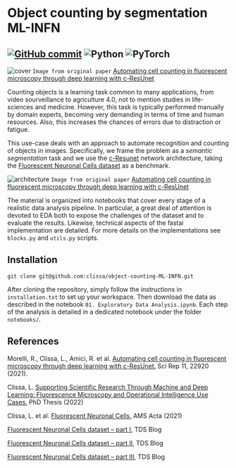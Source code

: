 # Object counting by segmentation ML-INFN

[![GitHub commit](https://img.shields.io/github/last-commit/clissa/object-counting-ML-INFN)](https://github.com/clissa/object-counting-ML-INFN)
![Python](https://img.shields.io/badge/python-3670A0?style=for-the-badge&logo=python&logoColor=ffdd54)
![PyTorch](https://img.shields.io/badge/PyTorch-%23EE4C2C.svg?style=for-the-badge&logo=PyTorch&logoColor=white)
---

![cover](https://media.springernature.com/full/springer-static/image/art%3A10.1038%2Fs41598-021-01929-5/MediaObjects/41598_2021_1929_Fig1_HTML.jpg?as=webp)
`Image from original paper` [Automating cell counting in fluorescent microscopy through deep learning with c-ResUnet](https://rdcu.be/c8hKy)

 Counting objects is a learning task common to many applications, from video sourveillance to agriculture 4.0, not to mention studies in life-sciences and medicine. However, this task is typically performed manually by domain experts, becoming very demanding in terms of time and human resources. Also, this increases the chances of errors due to distraction or fatigue.

This use-case deals with an approach to automate recognition and counting of objects in images.
Specifically, we frame the problem as a *semantic segmentation* task and we use the [c-Resunet](https://rdcu.be/c8hKy) network architecture, taking the [Fluorescent Neuronal Cells dataset](http://amsacta.unibo.it/6706/) as a benchmark.

![architecture](https://media.springernature.com/full/springer-static/image/art%3A10.1038%2Fs41598-021-01929-5/MediaObjects/41598_2021_1929_Fig2_HTML.png?as=webp)
`Image from original paper` [Automating cell counting in fluorescent microscopy through deep learning with c-ResUnet](https://rdcu.be/c8hKy)

The material is organized into notebooks that cover every stage of a realistic data analysis pipeline. In particular, a great deal of attention is devoted to EDA both to expose the challenges of the dataset and to evaluate the results. Likewise, technical aspects of the fastai implementation are detailed. 
For more details on the implementations see `blocks.py` and `utils.py` scripts.


## Installation

```
git clone git@github.com:clissa/object-counting-ML-INFN.git
```

After cloning the repository, simply follow the instructions in `installation.txt` to set up your workspace. Then download the data as described in the notebook `01. Exploratory Data Analysis.ipynb`. Each step of the analysis is detailed in a dedicated notebook under the folder `notebooks/`.


## References
Morelli, R., Clissa, L., Amici, R. et al. [Automating cell counting in fluorescent microscopy through deep learning with c-ResUnet.](https://rdcu.be/c8hKy) Sci Rep 11, 22920 (2021).

Clissa, L. [Supporting Scientific Research Through Machine and Deep Learning: Fluorescence Microscopy and Operational Intelligence Use Cases.](http://amsdottorato.unibo.it/10016/) PhD Thesis (2022)

Clissa, L. et al. [Fluorescent Neuronal Cells.](http://amsacta.unibo.it/6706/) AMS Acta (2021)

[Fluorescent Neuronal Cells dataset – part I](https://medium.com/towards-data-science/fluorescent-neuronal-cells-dataset-part-i-ac123196b963), TDS Blog

[Fluorescent Neuronal Cells dataset – part II](https://medium.com/towards-data-science/fluorescent-neuronal-cells-dataset-part-ii-e1ac27e26d7), TDS Blog

[Fluorescent Neuronal Cells dataset – part III](https://medium.com/towards-data-science/fluorescent-neuronal-cells-dataset-part-iii-287c2a4f1a22), TDS Blog
